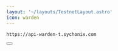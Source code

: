 ```yaml
---
layout: '~/layouts/TestnetLayout.astro'
icon: warden
---
```


<div class="code-block-wrapper">
  <pre><code>https://api-warden-t.sychonix.com</code></pre>
  <button class="copy-btn"><i class="fas fa-copy"></i></button>
</div>
